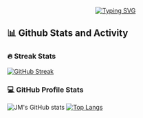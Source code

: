 <p align="center">
  <a href="https://git.io/typing-svg"><img src="https://readme-typing-svg.demolab.com?font=Fira+Code&pause=1000&center=true&width=500&lines=10%2B+years+of+coding+experience;Always+learning+new+things;Full-stack+Web+Developer;.Net+Developer" alt="Typing SVG" /></a>
</p>

<h2>📊 Github Stats and Activity</h2>

<h3>🔥 Streak Stats</h3>

<!-- GitHub Readme Streak Stats - https://github.com/DenverCoder1/github-readme-streak-stats -->
[![GitHub Streak](https://streak-stats.demolab.com?user=rns-jey&theme=dark&hide_border=true)](https://git.io/streak-stats)

<h3>💻 GitHub Profile Stats</h3>

<!-- https://github.com/anuraghazra/github-readme-stats -->
![JM's GitHub stats](https://github-readme-stats.vercel.app/api?username=rns-jey&theme=dark&show_icons=true)
[![Top Langs](https://github-readme-stats.vercel.app/api/top-langs/?username=rns-jey)](https://github.com/anuraghazra/github-readme-stats)
